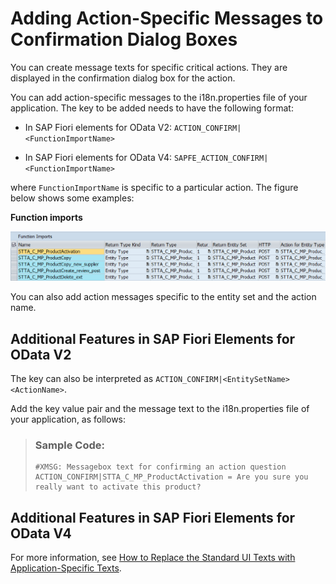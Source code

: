 <!-- loiof5a04c7ddd054a33a84e48525a51b5fb -->

# Adding Action-Specific Messages to Confirmation Dialog Boxes

You can create message texts for specific critical actions. They are displayed in the confirmation dialog box for the action.

You can add action-specific messages to the i18n.properties file of your application. The key to be added needs to have the following format:

-   In SAP Fiori elements for OData V2: `ACTION_CONFIRM|<FunctionImportName>`

-   In SAP Fiori elements for OData V4: `SAPFE_ACTION_CONFIRM|<FunctionImportName>`


where `FunctionImportName` is specific to a particular action. The figure below shows some examples:   
  
**Function imports**

![](images/Function_Imports_71d9639.png "Function imports")

You can also add action messages specific to the entity set and the action name.



<a name="loiof5a04c7ddd054a33a84e48525a51b5fb__section_y4z_gqd_2nb"/>

## Additional Features in SAP Fiori Elements for OData V2

The key can also be interpreted as `ACTION_CONFIRM|<EntitySetName><ActionName>`.

Add the key value pair and the message text to the i18n.properties file of your application, as follows:

> ### Sample Code:  
> ```
> #XMSG: Messagebox text for confirming an action question
> ACTION_CONFIRM|STTA_C_MP_ProductActivation = Are you sure you really want to activate this product?
> 
> ```



<a name="loiof5a04c7ddd054a33a84e48525a51b5fb__section_a52_kqd_2nb"/>

## Additional Features in SAP Fiori Elements for OData V4

For more information, see [How to Replace the Standard UI Texts with Application-Specific Texts](localization-of-ui-texts-b8cb649.md).

